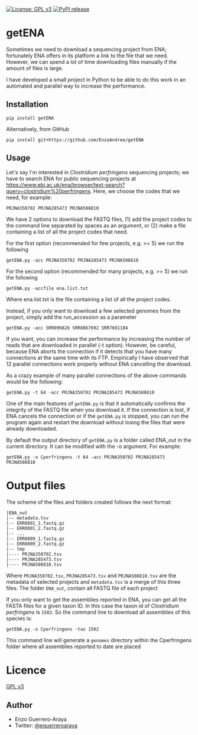 [![License: GPL v3](https://img.shields.io/badge/License-GPL%20v3-blue.svg)](https://www.gnu.org/licenses/gpl-3.0)
[![PyPI release](https://img.shields.io/pypi/v/ncbi-genome-download.svg)](https://pypi.python.org/pypi/getENA/)
# getENA
Sometimes we need to download a sequencing project from ENA; fortunately ENA offers in its platform a link to the 
file that we need. However, we can spend a lot of time downloading files manually if the amount of files is large.

I have developed a small project in Python to be able to do this work in an automated and parallel way to increase the performance.
## Installation
`pip install getENA`

Alternatively, from GitHub

`pip install git+https://github.com/EnzoAndree/getENA`
## Usage
Let's say I'm interested in _Clostridium perfringens_ sequencing projects; we have to search ENA for public sequencing projects at https://www.ebi.ac.uk/ena/browser/text-search?query=clostridium%20perfringens. Here, we choose the codes that we need, for example:

`PRJNA350702 PRJNA285473 PRJNA508810`

We have 2 options to download the FASTQ files, (1) add the project codes to the command line separated by spaces as an argument, or (2) make a file containing a list of all the project codes that need.

For the first option (recommended for few projects, e.g. >= 5) we run the following

`getENA.py -acc PRJNA350702 PRJNA285473 PRJNA508810`

For the second option (recommended for many projects, e.g. >= 5) we run the following

`getENA.py -accfile ena.list.txt`

Where ena.list.txt is the file containing a list of all the project codes.

Instead, if you only want to download a few selected genomes from the project, simply add the run_accession as a parameter

`getENA.py -acc SRR096826 SRR8867692 SRR7601184`


If you want, you can increase the performance by increasing the number of reads that are downloaded in parallel (-t option). However, be careful, because ENA aborts the connection if it detects that you have many connections at the same time with its FTP. Empirically I have observed that 12 parallel connections work properly without ENA cancelling the download.

As a crazy example of many parallel connections of the above commands would be the following:

`getENA.py -t 64 -acc PRJNA350702 PRJNA285473 PRJNA508810`

One of the main features of `getENA.py` is that it automatically confirms the integrity of the FASTQ file when you download it. If the connection is lost, if ENA cancels the connection or if the `getENA.py` is stopped, you can run the program again and restart the download without losing the files that were already downloaded.

By default the output directory of `getENA.py` is a folder called ENA_out in the current directory. It can be modified with the -o argument. For example:

`getENA.py -o Cperfringens -t 64 -acc PRJNA350702 PRJNA285473 PRJNA508810`


# Output files

The scheme of the files and folders created follows the next format:

``` 
|ENA_out
|-- metadata.tsv
|-- ERR0001_1.fastq.gz
|-- ERR0001_2.fastq.gz
|-- ...
|-- ERR0009_1.fastq.gz
|-- ERR0009_2.fastq.gz
|-- tmp
|---- PRJNA350702.tsv
|---- PRJNA285473.tsv
|---- PRJNA508810.tsv

```

Where `PRJNA350702.tsv`, `PRJNA285473.tsv` and `PRJNA508810.tsv` are the metadata of selected projects and `metadata.tsv` is a merge of this three files. The folder `ENA_out`, contain all FASTQ file of each project

If you only want to get the assemblies reported in ENA, you can get all the FASTA files for a given taxon ID. In this case the taxon id of _Clostridium perfringens_ is `1502`. So the command line to download all assemblies of this species is:

`getENA.py -o Cperfringens -tax 1502`

This command line will generate a `genomes` directory within the Cperfringens folder where all assemblies reported to date are placed

# Licence

[GPL v3](https://raw.githubusercontent.com/EnzoAndree/getENA/master/LICENSE)

## Author

* Enzo Guerrero-Araya
* Twitter: [@eguerreroaraya](https://twitter.com/eguerreroaraya)
